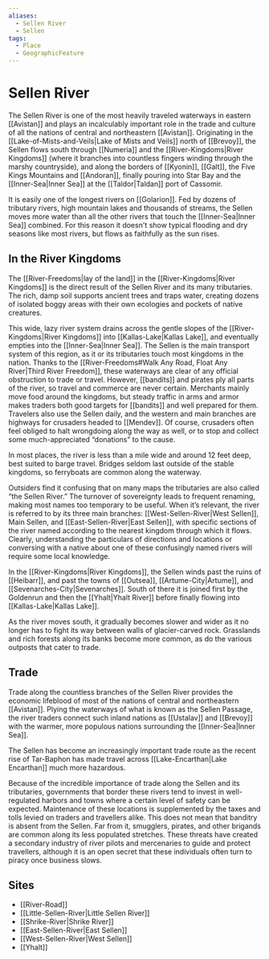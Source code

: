 ```yaml
---
aliases:
  - Sellen River
  - Sellen
tags:
  - Place
  - GeographicFeature
---
```

# Sellen River
The Sellen River is one of the most heavily traveled waterways in eastern [[Avistan]] and plays an incalculably important role in the trade and culture of all the nations of central and northeastern [[Avistan]]. Originating in the [[Lake-of-Mists-and-Veils|Lake of Mists and Veils]] north of [[Brevoy]], the Sellen flows south through [[Numeria]] and the [[River-Kingdoms|River Kingdoms]] (where it branches into countless fingers winding through the marshy countryside), and along the borders of [[Kyonin]], [[Galt]], the Five Kings Mountains and [[Andoran]], finally pouring into Star Bay and the [[Inner-Sea|Inner Sea]] at the [[Taldor|Taldan]] port of Cassomir.

It is easily one of the longest rivers on [[Golarion]]. Fed by dozens of tributary rivers, high mountain lakes and thousands of streams, the Sellen moves more water than all the other rivers that touch the [[Inner-Sea|Inner Sea]] combined. For this reason it doesn't show typical flooding and dry seasons like most rivers, but flows as faithfully as the sun rises.
## In the River Kingdoms
The [[River-Freedoms|lay of the land]] in the [[River-Kingdoms|River Kingdoms]] is the direct result of the Sellen River and its many tributaries. The rich, damp soil supports ancient trees and traps water, creating dozens of isolated boggy areas with their own ecologies and pockets of native creatures.

This wide, lazy river system drains across the gentle slopes of the [[River-Kingdoms|River Kingdoms]] into [[Kallas-Lake|Kallas Lake]], and eventually empties into the [[Inner-Sea|Inner Sea]]. The Sellen is the main transport system of this region, as it or its tributaries touch most kingdoms in the nation. Thanks to the [[River-Freedoms#Walk Any Road, Float Any River|Third River Freedom]], these waterways are clear of any official obstruction to trade or travel. However, [[bandits]] and pirates ply all parts of the river, so travel and commerce are never certain. Merchants mainly move food around the kingdoms, but steady traffic in arms and armor makes traders both good targets for [[bandits]] and well prepared for them. Travelers also use the Sellen daily, and the western and main branches are highways for crusaders headed to [[Mendev]]. Of course, crusaders often feel obliged to halt wrongdoing along the way as well, or to stop and collect some much-appreciated “donations” to the cause.

In most places, the river is less than a mile wide and around 12 feet deep, best suited to barge travel. Bridges seldom last outside of the stable kingdoms, so ferryboats are common along the waterway.

Outsiders find it confusing that on many maps the tributaries are also called “the Sellen River.” The turnover of sovereignty leads to frequent renaming, making most names too temporary to be useful. When it’s relevant, the river is referred to by its three main branches: [[West-Sellen-River|West Sellen]], Main Sellen, and [[East-Sellen-River|East Sellen]], with specific sections of the river named according to the nearest kingdom through which it flows. Clearly, understanding the particulars of directions and locations or conversing with a native about one of these confusingly named rivers will require some local knowledge. 

In the [[River-Kingdoms|River Kingdoms]], the Sellen winds past the ruins of [[Heibarr]], and past the towns of [[Outsea]], [[Artume-City|Artume]], and [[Sevenarches-City|Sevenarches]]. South of there it is joined first by the Goldenrun and then the [[Yhalt|Yhalt River]] before finally flowing into [[Kallas-Lake|Kallas Lake]].

As the river moves south, it gradually becomes slower and wider as it no longer has to fight its way between walls of glacier-carved rock. Grasslands and rich forests along its banks become more common, as do the various outposts that cater to trade.

## Trade
Trade along the countless branches of the Sellen River provides the economic lifeblood of most of the nations of central and northeastern [[Avistan]]. Plying the waterways of what is known as the Sellen Passage, the river traders connect such inland nations as [[Ustalav]] and [[Brevoy]] with the warmer, more populous nations surrounding the [[Inner-Sea|Inner Sea]].

The Sellen has become an increasingly important trade route as the recent rise of Tar-Baphon has made travel across [[Lake-Encarthan|Lake Encarthan]] much more hazardous.

Because of the incredible importance of trade along the Sellen and its tributaries, governments that border these rivers tend to invest in well-regulated harbors and towns where a certain level of safety can be expected. Maintenance of these locations is supplemented by the taxes and tolls levied on traders and travellers alike. This does not mean that banditry is absent from the Sellen. Far from it, smugglers, pirates, and other brigands are common along its less populated stretches. These threats have created a secondary industry of river pilots and mercenaries to guide and protect travellers, although it is an open secret that these individuals often turn to piracy once business slows.

## Sites
- [[River-Road]]
- [[Little-Sellen-River|Little Sellen River]]
- [[Shrike-River|Shrike River]]
- [[East-Sellen-River|East Sellen]]
- [[West-Sellen-River|West Sellen]]
- [[Yhalt]]